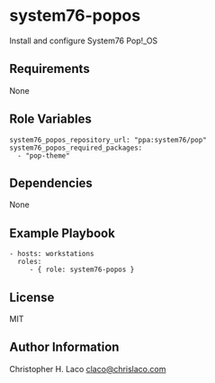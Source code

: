 system76-popos
==============

Install and configure System76 Pop!_OS

Requirements
------------

None

Role Variables
--------------

    system76_popos_repository_url: "ppa:system76/pop"
    system76_popos_required_packages:
      - "pop-theme"

Dependencies
------------

None

Example Playbook
----------------

    - hosts: workstations
      roles:
         - { role: system76-popos } 

License
-------

MIT

Author Information
------------------

Christopher H. Laco <claco@chrislaco.com>
